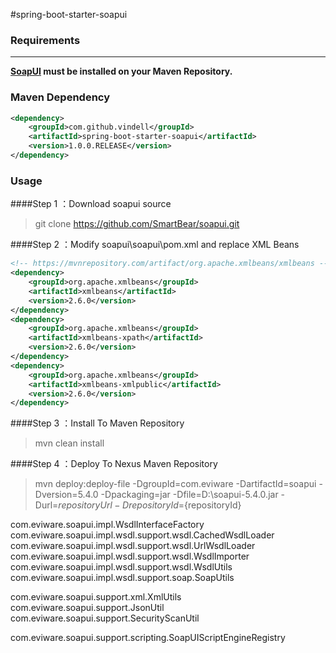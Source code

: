 #spring-boot-starter-soapui

### Requirements
------------
**[SoapUI](https://github.com/SmartBear/soapui) must be installed on your Maven Repository.**

### Maven Dependency

``` xml
<dependency>
	<groupId>com.github.vindell</groupId>
	<artifactId>spring-boot-starter-soapui</artifactId>
	<version>1.0.0.RELEASE</version>
</dependency>
```

### Usage

####Step 1 ：Download soapui source

> git clone https://github.com/SmartBear/soapui.git

####Step 2 ：Modify soapui\soapui\pom.xml and replace XML Beans

```xml
<!-- https://mvnrepository.com/artifact/org.apache.xmlbeans/xmlbeans -->
<dependency>
	<groupId>org.apache.xmlbeans</groupId>
	<artifactId>xmlbeans</artifactId>
	<version>2.6.0</version>
</dependency>
<dependency>
	<groupId>org.apache.xmlbeans</groupId>
	<artifactId>xmlbeans-xpath</artifactId>
	<version>2.6.0</version>
</dependency>
<dependency>
	<groupId>org.apache.xmlbeans</groupId>
	<artifactId>xmlbeans-xmlpublic</artifactId>
	<version>2.6.0</version>
</dependency>
```

####Step 3 ：Install To Maven Repository

> mvn clean install

####Step 4 ：Deploy To Nexus Maven Repository

> mvn deploy:deploy-file -DgroupId=com.eviware -DartifactId=soapui -Dversion=5.4.0 -Dpackaging=jar -Dfile=D:\soapui-5.4.0.jar -Durl=${repositoryUrl} -DrepositoryId=${repositoryId}

com.eviware.soapui.impl.WsdlInterfaceFactory
com.eviware.soapui.impl.wsdl.support.wsdl.CachedWsdlLoader
com.eviware.soapui.impl.wsdl.support.wsdl.UrlWsdlLoader
com.eviware.soapui.impl.wsdl.support.wsdl.WsdlImporter
com.eviware.soapui.impl.wsdl.support.wsdl.WsdlUtils
com.eviware.soapui.impl.wsdl.support.soap.SoapUtils

com.eviware.soapui.support.xml.XmlUtils
com.eviware.soapui.support.JsonUtil
com.eviware.soapui.support.SecurityScanUtil

com.eviware.soapui.support.scripting.SoapUIScriptEngineRegistry

